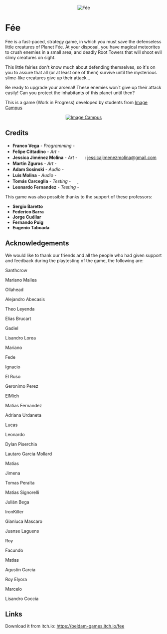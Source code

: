 <p align="center">
<img src="logo.png" alt="Fée"/>
</p>

# Fée

Fée is a fast-paced, strategy game, in which you must save the defenseless little creatures of Planet Fée. At your disposal, you have magical meteorites to crush enemies in a small area, and deadly Root Towers that will shoot evil slimy creatures on sight. 

This little fairies don't know much about defending themselves, so it's on you to assure that all (or at least one of them) survive until the mysterious slime-like creatures give up their attack... 

Be ready to upgrade your arsenal! These enemies won´t give up their attack easily! Can you protect the inhabitants of this planet until then?

This is a game (Work in Progress) developed by students from <a href="https://www.imagecampus.edu.ar/">Image Campus</a>

<p align="center">
  <a href="https://www.imagecampus.edu.ar/">
    <img src="logo-image-campus.png" alt="Image Campus"/>
  </a> 
</p>


## Credits

- **Franco Vega** - *Programming* - <a href="https://twitter.com/Frankvega1"><img height="16" width="16" src="https://unpkg.com/simple-icons@latest/icons/twitter.svg" /><a href="https://github.com/frankvega2010"><img height="16" width="16" src="https://unpkg.com/simple-icons@latest/icons/github.svg" /></a> <a href="https://frankvega.itch.io/"><img height="16" width="16" src="https://unpkg.com/simple-icons@1.20.0/icons/itch-dot-io.svg" /></a>
- **Felipe Cittadino** - *Art* - <a href="https://www.artstation.com/felipecittadino"><img height="16" width="16" src="https://unpkg.com/simple-icons@latest/icons/artstation.svg" /></a>
- **Jessica Jiménez Molina** - *Art* - <a href=""><img height="16" width="16" src="https://unpkg.com/simple-icons@1.20.0/icons/gmail.svg" /></a> : jessicajimenezmolina@gmail.com
- **Martín Zguros** - *Art* - <a href="https://alexz99.itch.io/"><img height="16" width="16" src="https://unpkg.com/simple-icons@1.20.0/icons/itch-dot-io.svg" /></a> <a href="https://www.artstation.com/alexz_99"><img height="16" width="16" src="https://unpkg.com/simple-icons@1.20.0/icons/artstation.svg" /></a> <a href="https://www.behance.net/alexZ_99/"><img height="16" width="16" src="https://unpkg.com/simple-icons@1.20.0/icons/behance.svg" /></a>
- **Adam Sosinski** - *Audio* - <a href="https://www.linkedin.com/in/adam-sosinski-451229156/"><img height="16" width="16" src="https://unpkg.com/simple-icons@1.20.0/icons/linkedin.svg" /></a>
- **Luis Molina** - *Audio* - <a href="https://www.instagram.com/zombielusounds/"><img height="16" width="16" src="https://unpkg.com/simple-icons@1.20.0/icons/instagram.svg" /></a> <a href="https://www.youtube.com/channel/UCGrC0hsAPXotbWJD531wwNQ"><img height="16" width="16" src="https://unpkg.com/simple-icons@1.20.0/icons/youtube.svg" /></a>
- **Tomás Carceglia** - *Testing* - <a href="https://twitter.com/KryEdge"><img height="16" width="16" src="https://unpkg.com/simple-icons@latest/icons/twitter.svg" /> <a href="https://kryedge.itch.io/"><img height="16" width="16" src="https://unpkg.com/simple-icons@1.20.0/icons/itch-dot-io.svg" /></a>
- **Leonardo Fernandez** - *Testing* - <a href="https://github.com/Leeoofeer"><img height="16" width="16" src="https://unpkg.com/simple-icons@latest/icons/github.svg" /></a>

This game was also possible thanks to the support of these professors:

- **Sergio Baretto**
- **Federico Barra**
- **Jorge Cuéllar**
- **Fernando Puig**
- **Eugenio Taboada**


## Acknowledgements

We would like to thank our friends and all the people who had given support and feedback during the playtesting of the game, the following are:

Santhcrow

Mariano Mallea

Ollahead

Alejandro Abecasis

Theo Leyenda

Elias Brucart

Gadiel

Lisandro Lorea

Mariano

Fede

Ignacio

El Ruso

Geronimo Perez

ElMich

Matias Fernandez

Adriana Urdaneta

Lucas

Leonardo

Dylan Piserchia

Lautaro Garcia Mollard

Matías

Jimena

Tomas Peralta

Matias Signorelli

Julián Bega

IronKiller

Gianluca Mascaro

Juanse Laguens

Roy

Facundo

Matias

Agustin Garcia

Roy Elyora

Marcelo

Lisandro Coccia



## Links

Download it from itch.io: https://beldam-games.itch.io/fee
